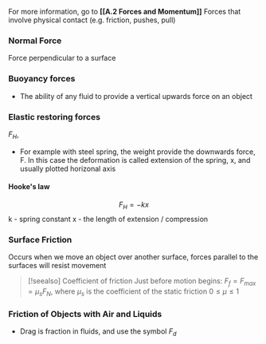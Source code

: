 For more information, go to **[[A.2 Forces and Momentum]]**
Forces that involve physical contact (e.g. friction, pushes, pull)
### Normal Force
Force perpendicular to a surface
### Buoyancy forces 
- The ability of any fluid to provide a vertical upwards force on an object
### Elastic restoring forces
$F_H$, 
- For example with steel spring, the weight provide the downwards force, F. In this case the deformation is called extension of the spring, x, and usually plotted horizonal axis
#### Hooke's law 
$$F_H = -kx$$
k - spring constant
x - the length of extension / compression
### Surface Friction
Occurs when we move an object over another surface, forces parallel to the surfaces will resist movement
>[!seealso] Coefficient of friction
>Just before motion begins: $F_f = F_{max} = \mu_sF_N,$ where $\mu_s$ is the coefficient of the static friction 
> $0 \le \mu \le 1$

### Friction of Objects with Air and Liquids
- Drag is fraction in fluids, and use the symbol $F_d$